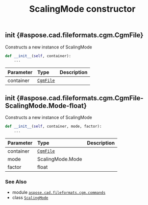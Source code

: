 ﻿---
title: ScalingMode constructor
second_title: Aspose.CAD for Python via .NET API References
description: 
type: docs
weight: 10
url: /python-net/aspose.cad.fileformats.cgm.commands/scalingmode/__init__/
is_root: false
---

## __init__ {#aspose.cad.fileformats.cgm.CgmFile}

Constructs a new instance of ScalingMode



```python
def __init__(self, container):
    ...
```


| Parameter | Type | Description |
| :- | :- | :- |
| container | [`CgmFile`](/cad/python-net/aspose.cad.fileformats.cgm/cgmfile) |  |


## __init__ {#aspose.cad.fileformats.cgm.CgmFile-ScalingMode.Mode-float}

Constructs a new instance of ScalingMode



```python
def __init__(self, container, mode, factor):
    ...
```


| Parameter | Type | Description |
| :- | :- | :- |
| container | [`CgmFile`](/cad/python-net/aspose.cad.fileformats.cgm/cgmfile) |  |
| mode | ScalingMode.Mode |  |
| factor | float |  |



### See Also
* module [`aspose.cad.fileformats.cgm.commands`](../../)
* class [`ScalingMode`](/cad/python-net/aspose.cad.fileformats.cgm.commands/scalingmode)
